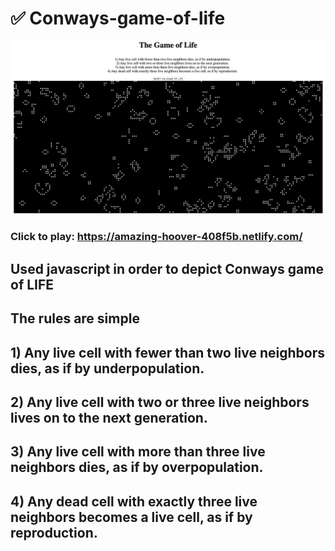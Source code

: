 # ✅ Conways-game-of-life


![item list](the-game-of-life-screenShot.png)

### Click to play: https://amazing-hoover-408f5b.netlify.com/

## Used javascript in order to depict Conways game of LIFE
## The rules are simple

## 1) Any live cell with fewer than two live neighbors dies, as if by underpopulation.
## 2) Any live cell with two or three live neighbors lives on to the next generation.
## 3) Any live cell with more than three live neighbors dies, as if by overpopulation.
## 4) Any dead cell with exactly three live neighbors becomes a live cell, as if by reproduction.
